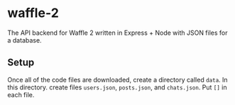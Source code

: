 # waffle-2
The API backend for Waffle 2 written in Express + Node with JSON files for a database.

## Setup
Once all of the code files are downloaded, create a directory called `data`. In this directory. create files `users.json`, `posts.json`, and `chats.json`. Put `[]` in each file.
